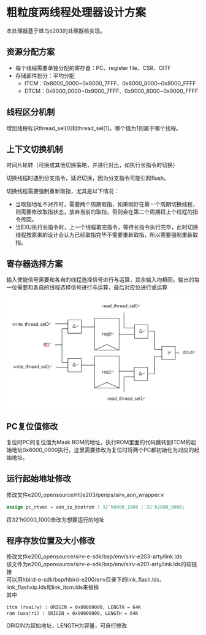 # 粗粒度两线程处理器设计方案

本处理器基于蜂鸟e203的处理器核实现。

## 资源分配方案

* 每个线程需要单独分配的寄存器：PC、register file、CSR、OITF
* 存储部件划分：平均分配
	- ITCM：0x8000_0000\~0x8000_7FFF、0x8000_8000\~0x8000_FFFF
	- DTCM：0x9000_0000\~0x9000_7FFF、0x9000_8000\~0x9000_FFFF

## 线程区分机制

增加线程标识thread_sel[0]和thread_sel[1]，哪个值为1则属于哪个线程。

## 上下文切换机制

时间片轮转（可换成其他切换策略，并进行对比，如执行长指令时切换）

切换线程时遇到分支指令，延迟切换，因为分支指令可能引起flush。

切换线程需要强制重新取指，尤其是以下情况：
* 当取指地址不对齐时，需要两个周期取指，如果刚好在第一个周期切换线程，则需要修改取指状态，放弃当前的取指，否则会在第二个周期将上个线程的指令传回。
* 当EXU执行长指令时，上一个线程取完指令，等待长指令执行完毕，此时切换线程按原来的设计会认为已经取指完毕不需要重新取指，所以需要强制重新取指。

## 寄存器选择方案

输入使能信号需要和各自的线程选择信号进行与运算，其余输入均相同，输出的每一位需要和各自的线程选择信号进行与运算，最后对应位进行或运算

![register](register.png)

## PC复位值修改

复位时PC的复位值为Mask ROM的地址，执行ROM里面的代码跳转到ITCM的起始地址0x8000_0000执行，这里需要修改为复位时将两个PC都初始化为对应的起始地址。

## 运行起始地址修改

修改文件e200_opensource/rtl/e203/perips/sirv_aon_wrapper.v  

```verilog
assign pc_rtvec = aon_io_bootrom ? 32'h0000_1000 : 32'h2000_0000;
```

将32'h0000_1000修改为想要运行的地址

## 程序存放位置及大小修改

修改文件e200_opensource/sirv-e-sdk/bsp/env/sirv-e203-arty/link.lds  
该文件为e200_opensource/sirv-e-sdk/bsp/env/sirv-e201-arty/link.lds的软链接  
可以用hbird-e-sdk/bsp/hbird-e200/env目录下的link_flash.lds、link_flashxip.lds和link_itcm.lds来替换  
其中
```
itcm (rxai!w) : ORIGIN = 0x80000000, LENGTH = 64K
ram (wxa!ri) : ORIGIN = 0x90000000, LENGTH = 64K
```
ORIGIN为起始地址，LENGTH为容量，可自行修改



